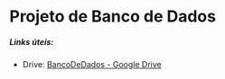 # Projeto de Banco de Dados

##### Links úteis:

* Drive: [BancoDeDados - Google Drive](https://drive.google.com/drive/u/1/folders/0AIti5Xw1BrL2Uk9PVA)
